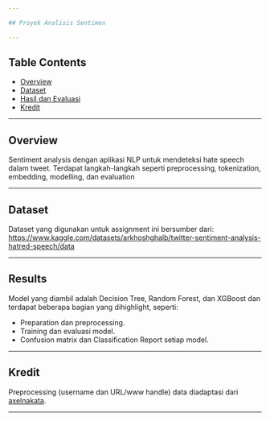 ```yaml
---

## Proyek Analisis Sentimen

---
```


## Table Contents

- [Overview](#overview)
- [Dataset](#dataset)
- [Hasil dan Evaluasi](#results)
- [Kredit](#kredit)

---

## Overview
Sentiment analysis dengan aplikasi NLP untuk mendeteksi hate speech dalam tweet. Terdapat langkah-langkah seperti preprocessing, tokenization, embedding, modelling, dan evaluation

---

## Dataset
Dataset yang digunakan untuk assignment ini bersumber dari: 
https://www.kaggle.com/datasets/arkhoshghalb/twitter-sentiment-analysis-hatred-speech/data

---

## Results
Model yang diambil adalah Decision Tree, Random Forest, dan XGBoost dan terdapat beberapa bagian yang dihighlight, seperti:
- Preparation dan preprocessing.
- Training dan evaluasi model.
- Confusion matrix dan Classification Report setiap model.

---

## Kredit
Preprocessing (username dan URL/www handle) data diadaptasi dari [axelnakata](https://github.com/axelnakata).

---